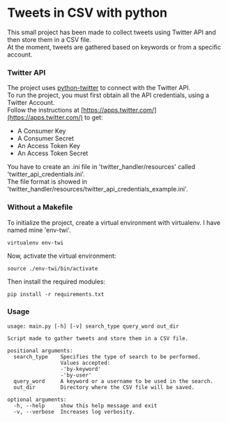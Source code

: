 # Tweets in CSV with python

This small project has been made to collect tweets using Twitter API and then store them in a CSV file.  
At the moment, tweets are gathered based on keywords or from a specific account.  

### Twitter API
The project uses [python-twitter](https://github.com/bear/python-twitter) to connect with the Twitter API.  
To run the project, you must first obtain all the API credentials, using a Twitter Account.  
Follow the instructions at [https://apps.twitter.com/](https://apps.twitter.com/) to get:  

* A Consumer Key
* A Consumer Secret
* An Access Token Key
* An Access Token Secret

You have to create an .ini file in 'twitter_handler/resources' called 'twitter_api_credentials.ini'.  
The file format is showed in 'twitter_handler/resources/twitter_api_credentials_example.ini'.  

### Without a Makefile
To initialize the project, create a virtual environment with virtualenv. I have named mine 'env-twi'.  
```
virtualenv env-twi
```

Now, activate the virtual environment:  
```
source ./env-twi/bin/activate
```

Then install the required modules:  
```
pip install -r requirements.txt
```

### Usage
```
usage: main.py [-h] [-v] search_type query_word out_dir

Script made to gather tweets and store them in a CSV file.

positional arguments:
  search_type    Specifies the type of search to be performed.
                 Values accepted:
                 -'by-keyword'
                 -'by-user'
  query_word     A keyword or a username to be used in the search.
  out_dir        Directory where the CSV file will be saved.

optional arguments:
  -h, --help     show this help message and exit
  -v, --verbose  Increases log verbosity.

```
